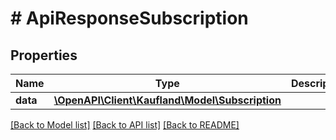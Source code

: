 # # ApiResponseSubscription

## Properties

Name | Type | Description | Notes
------------ | ------------- | ------------- | -------------
**data** | [**\OpenAPI\Client\Kaufland\Model\Subscription**](Subscription.md) |  |

[[Back to Model list]](../../README.md#models) [[Back to API list]](../../README.md#endpoints) [[Back to README]](../../README.md)

